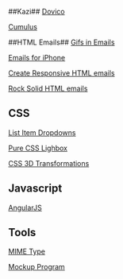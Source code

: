 ##Kazi##
[Dovico](https://www.dovico.com/login/default.aspx)

[Cumulus](http://isclicensing.com/)

##HTML Emails##
[Gifs in Emails](https://litmus.com/blog/a-guide-to-animated-gifs-in-email) 

[Emails for iPhone](http://www.emailonacid.com/blog/details/C13/7_tips_on_designing_and_developing_emails_for_the_iphone)

[Create Responsive HTML emails](http://webdesign.tutsplus.com/articles/creating-a-simple-responsive-html-email--webdesign-12978)

[Rock Solid HTML emails](http://24ways.org/2009/rock-solid-html-emails/)

## CSS ##
[List Item Dropdowns](http://alistapart.com/article/taminglists)

[Pure CSS Lighbox](http://schier.co/blog/2013/11/16/creating-pure-css-lightboxes-with-the-target-selector.html#_)

[CSS 3D Transformations](http://desandro.github.io/3dtransforms/docs/introduction.html)

## Javascript ##
[AngularJS](http://webdesignledger.com/)

## Tools ##
[MIME Type](http://www.sitepoint.com/web-foundations/mime-types-complete-list/)

[Mockup Program](http://mock.ly/users/login)










